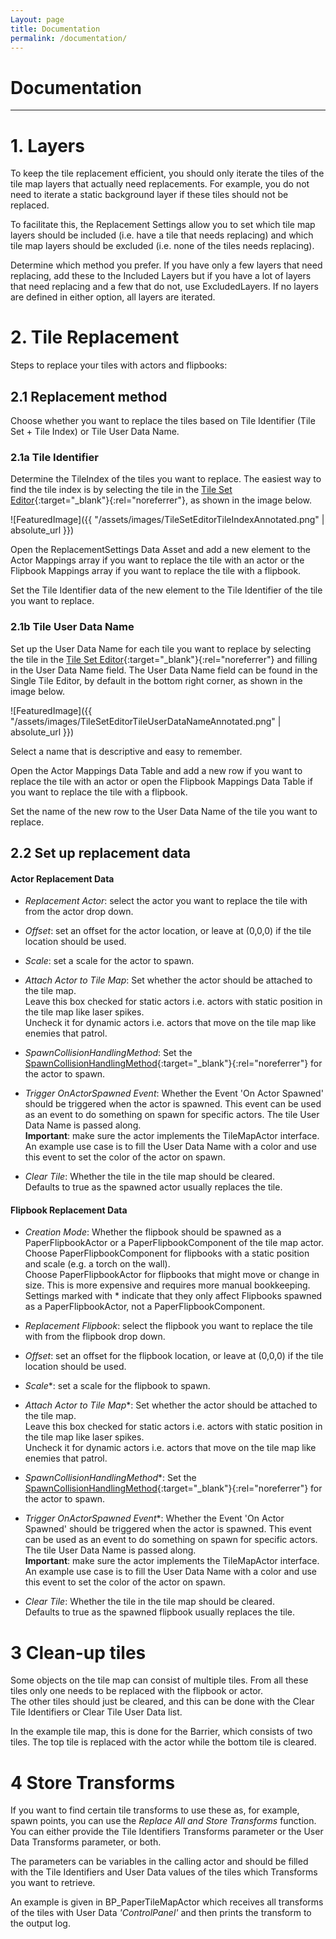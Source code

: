 ```yaml
---
Layout: page
title: Documentation
permalink: /documentation/
---
```


# Documentation

***

# 1. Layers

To keep the tile replacement efficient, you should only iterate the tiles of the tile map layers that actually need replacements. For example, you do not need to iterate a static background layer if these tiles should not be replaced.

To facilitate this, the Replacement Settings allow you to set which tile map layers should be included (i.e. have a tile that needs replacing) and which tile map layers should be excluded (i.e. none of the tiles needs replacing). 

Determine which method you prefer. If you have only a few layers that need replacing, add these to the Included Layers but if you have a lot of layers that need replacing and a few that do not, use ExcludedLayers. If no layers are defined in either option, all layers are iterated. 

# 2. Tile Replacement

Steps to replace your tiles with actors and flipbooks:

## 2.1 Replacement method

Choose whether you want to replace the tiles based on Tile Identifier (Tile Set + Tile Index) or Tile User Data Name.

### 2.1a Tile Identifier

Determine the TileIndex of the tiles you want to replace. The easiest way to find the tile index is by selecting the tile in the [Tile Set Editor](https://dev.epicgames.com/documentation/en-us/unreal-engine/paper-2d-tile-sets-and-tile-maps-in-unreal-engine){:target="_blank"}{:rel="noreferrer"}, as shown in the image below.

![FeaturedImage]({{ "/assets/images/TileSetEditorTileIndexAnnotated.png" | absolute_url }})

Open the ReplacementSettings Data Asset and add a new element to the Actor Mappings array if you want to replace the tile with an actor or the Flipbook Mappings array if you want to replace the tile with a flipbook.

Set the Tile Identifier data of the new element to the Tile Identifier of the tile you want to replace.

### 2.1b Tile User Data Name

Set up the User Data Name for each tile you want to replace by selecting the tile in the [Tile Set Editor](https://dev.epicgames.com/documentation/en-us/unreal-engine/paper-2d-tile-sets-and-tile-maps-in-unreal-engine){:target="_blank"}{:rel="noreferrer"} and filling in the User Data Name field. The User Data Name field can be found in the Single Tile Editor, by default in the bottom right corner, as shown in the image below.

![FeaturedImage]({{ "/assets/images/TileSetEditorTileUserDataNameAnnotated.png" | absolute_url }})

Select a name that is descriptive and easy to remember.

Open the Actor Mappings Data Table and add a new row if you want to replace the tile with an actor or open the Flipbook Mappings Data Table if you want to replace the tile with a flipbook.

Set the name of the new row to the User Data Name of the tile you want to replace.

## 2.2 Set up replacement data

#### Actor Replacement Data

- _Replacement Actor_: select the actor you want to replace the tile with from the actor drop down.

- _Offset_: set an offset for the actor location, or leave at (0,0,0) if the tile location should be used.

- _Scale_: set a scale for the actor to spawn.

- _Attach Actor to Tile Map_: Set whether the actor should be attached to the tile map.  
Leave this box checked for static actors i.e. actors with static position in the tile map like laser spikes.  
Uncheck it for dynamic actors i.e. actors that move on the tile map like enemies that patrol.

- _SpawnCollisionHandlingMethod_: Set the [SpawnCollisionHandlingMethod](https://docs.unrealengine.com/5.3/en-US/PythonAPI/class/SpawnActorCollisionHandlingMethod.html){:target="_blank"}{:rel="noreferrer"} for the actor to spawn.

- _Trigger OnActorSpawned Event_: Whether the Event 'On Actor Spawned' should be triggered when the actor is spawned. This event can be used as an event to do something on spawn for specific actors. The tile User Data Name is passed along.  
**Important**: make sure the actor implements the TileMapActor interface.  
An example use case is to fill the User Data Name with a color and use this event to set the color of the actor on spawn.

- _Clear Tile_: Whether the tile in the tile map should be cleared.  
Defaults to true as the spawned actor usually replaces the tile.

#### Flipbook Replacement Data

- _Creation Mode_: Whether the flipbook should be spawned as a PaperFlipbookActor or a PaperFlipbookComponent of the tile map actor.  
Choose PaperFlipbookComponent for flipbooks with a static position and scale (e.g. a torch on the wall).  
Choose PaperFlipbookActor for flipbooks that might move or change in size. This is more expensive and requires more manual bookkeeping.  
Settings marked with * indicate that they only affect Flipbooks spawned as a PaperFlipbookActor, not a PaperFlipbookComponent.  

- _Replacement Flipbook_: select the flipbook you want to replace the tile with from the flipbook drop down.

- _Offset_: set an offset for the flipbook location, or leave at (0,0,0) if the tile location should be used.

- _Scale_*: set a scale for the flipbook to spawn.  

- _Attach Actor to Tile Map_*: Set whether the actor should be attached to the tile map.  
Leave this box checked for static actors i.e. actors with static position in the tile map like laser spikes.  
Uncheck it for dynamic actors i.e. actors that move on the tile map like enemies that patrol.

- _SpawnCollisionHandlingMethod_*: Set the [SpawnCollisionHandlingMethod](https://docs.unrealengine.com/5.3/en-US/PythonAPI/class/SpawnActorCollisionHandlingMethod.html){:target="_blank"}{:rel="noreferrer"} for the actor to spawn.  

- _Trigger OnActorSpawned Event_*: Whether the Event 'On Actor Spawned' should be triggered when the actor is spawned. This event can be used as an event to do something on spawn for specific actors. The tile User Data Name is passed along.  
**Important**: make sure the actor implements the TileMapActor interface.  
An example use case is to fill the User Data Name with a color and use this event to set the color of the actor on spawn.

- _Clear Tile_: Whether the tile in the tile map should be cleared.  
Defaults to true as the spawned flipbook usually replaces the tile.

# 3 Clean-up tiles

Some objects on the tile map can consist of multiple tiles. From all these tiles only one needs to be replaced with the flipbook or actor.  
The other tiles should just be cleared, and this can be done with the Clear Tile Identifiers or Clear Tile User Data list.  

In the example tile map, this is done for the Barrier, which consists of two tiles. The top tile is replaced with the actor while the bottom tile is cleared.

# 4 Store Transforms

If you want to find certain tile transforms to use these as, for example, spawn points, you can use the _Replace All and Store Transforms_ function. You can either provide the Tile Identifiers Transforms parameter or the User Data Transforms parameter, or both. 

The parameters can be variables in the calling actor and should be filled with the Tile Identifiers and User Data values of the tiles which Transforms you want to retrieve.

An example is given in BP_PaperTileMapActor which receives all transforms of the tiles with User Data _'ControlPanel'_ and then prints the transform to the output log.